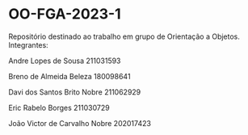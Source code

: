 # OO-FGA-2023-1
Repositório destinado ao trabalho em grupo de Orientação a Objetos.  
Integrantes: 

Andre Lopes de Sousa          211031593 

Breno de Almeida Beleza       180098641

Davi dos Santos Brito Nobre   211062929

Eric Rabelo Borges            211030729

João Victor de Carvalho Nobre 202017423


